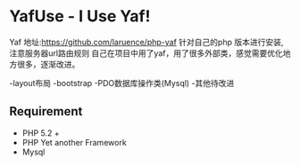 # YafUse - I Use Yaf!
Yaf 地址:https://github.com/laruence/php-yaf 针对自己的php 版本进行安装,注意服务器url路由规则
自己在项目中用了yaf，用了很多外部类，感觉需要优化地方很多，逐渐改进。

-layout布局
-bootstrap
-PDO数据库操作类(Mysql)
-其他待改进

## Requirement
- PHP 5.2 +
- PHP Yet another Framework
- Mysql